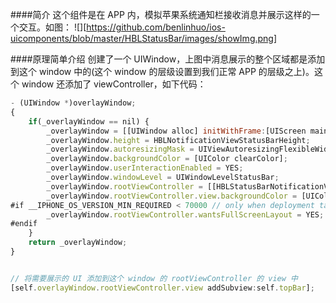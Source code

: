 ####简介
这个组件是在 APP 内，模拟苹果系统通知栏接收消息并展示这样的一个交互。如图：
![][https://github.com/benlinhuo/ios-uicomponents/blob/master/HBLStatusBar/images/showImg.png]


####原理简单介绍
创建了一个 UIWindow，上图中消息展示的整个区域都是添加到这个 window 中的(这个 window 的层级设置到我们正常 APP 的层级之上)。这个 window 还添加了 viewController，如下代码：
```javascript
- (UIWindow *)overlayWindow;
{
    if(_overlayWindow == nil) {
        _overlayWindow = [[UIWindow alloc] initWithFrame:[UIScreen mainScreen].bounds];
        _overlayWindow.height = HBLNotificationViewStatusBarHeight;
        _overlayWindow.autoresizingMask = UIViewAutoresizingFlexibleWidth | UIViewAutoresizingFlexibleHeight;
        _overlayWindow.backgroundColor = [UIColor clearColor];
        _overlayWindow.userInteractionEnabled = YES;
        _overlayWindow.windowLevel = UIWindowLevelStatusBar;
        _overlayWindow.rootViewController = [[HBLStatusBarNotificationViewController alloc] init];
        _overlayWindow.rootViewController.view.backgroundColor = [UIColor clearColor];
#if __IPHONE_OS_VERSION_MIN_REQUIRED < 70000 // only when deployment target is < ios7
        _overlayWindow.rootViewController.wantsFullScreenLayout = YES;
#endif
    }
    return _overlayWindow;
}


// 将需要展示的 UI 添加到这个 window 的 rootViewController 的 view 中
[self.overlayWindow.rootViewController.view addSubview:self.topBar];

```








































